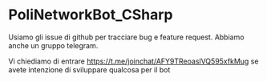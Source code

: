 # PoliNetworkBot_CSharp


Usiamo gli issue di github per tracciare bug e feature request.
Abbiamo anche un gruppo telegram.

Vi chiediamo di entrare https://t.me/joinchat/AFY9TReoaslVQ595xfkMug 
se avete intenzione di sviluppare qualcosa per il bot
